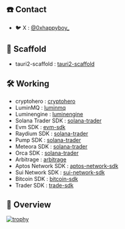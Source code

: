 ## ☎️ Contact
- 🐦 X : [@0xhappyboy_](https://twitter.com/0xhappyboy_)

## 🧱 Scaffold
- tauri2-scaffold : [tauri2-scaffold](https://github.com/0xhappyboy/tauri2-scaffold)
  
## 🛠️ Working
- cryptohero : [cryptohero](https://github.com/0xhappyboy/cryptohero)
- LuminMQ : [luminmq](https://github.com/0xhappyboy/luminmq)
- Luminengine : [luminengine](https://github.com/0xhappyboy/luminengine)
- Solana Trader SDK : [solana-trader](https://github.com/0xhappyboy/solana-trader)
- Evm SDK : [evm-sdk](https://github.com/0xhappyboy/evm-sdk)
- Raydium SDK : [solana-trader](https://github.com/0xhappyboy/raydium-sdk)
- Pump SDK : [solana-trader](https://github.com/0xhappyboy/pump-sdk)
- Meteora SDK : [solana-trader](https://github.com/0xhappyboy/meteora-sdk)
- Orca SDK : [solana-trader](https://github.com/0xhappyboy/orca-sdk)
- Arbitrage : [arbitrage](https://github.com/0xhappyboy/arbitrage)
- Aptos Network SDK : [aptos-network-sdk](https://github.com/0xhappyboy/aptos-network-sdk)
- Sui Network SDK : [sui-network-sdk](https://github.com/0xhappyboy/sui-network-sdk)
- Bitcoin SDK : [bitcoin-sdk](https://github.com/0xhappyboy/bitcoin-sdk)
- Trader SDK : [trade-sdk](https://github.com/0xhappyboy/trade-sdk)

## 👀 Overview
[![trophy](https://github-profile-trophy.vercel.app/?username=0xhappyboy)](https://github.com/ryo-ma/github-profile-trophy)
